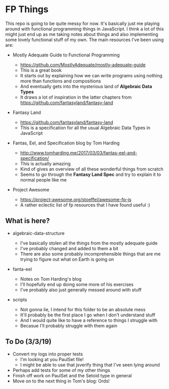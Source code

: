 # FP Things

This repo is going to be quite messy for now. It's basically just me playing around with functional programming things in JavaScript. I think a lot of this might just end up as me taking notes about things and also implementing some lovely functional stuff of my own. The main resources I've been using are:

- Mostly Adequate Guide to Functional Programming
  - https://github.com/MostlyAdequate/mostly-adequate-guide 
  - This is a great book
  - It starts out by explaining how we can write programs using nothing more than functions and compositions
  - And eventually gets into the mysterious land of **Algebraic Data Types**
  - It draws a lot of inspiration in the latter chapters from https://github.com/fantasyland/fantasy-land

- Fantasy Land
  - https://github.com/fantasyland/fantasy-land
  - This is a specification for all the usual Algebraic Data Types in JavaScript

- Fantas, Eel, and Specification blog by Tom Harding
  - http://www.tomharding.me/2017/03/03/fantas-eel-and-specification/
  - This is actually amazing
  - Kind of gives an overview of all these wonderful things from scratch
  - Seems to go through the **Fantasy Land Spec** and try to explain it to normal people like me

- Project Awesome 
  - https://project-awesome.org/stoeffel/awesome-fp-js
  - A rather eclectic list of fp resources that I have found useful :) 

## What is here?

- algebraic-data-structure
  - I've basically stolen all the things from the mostly adequate guide
  - I've probably changed and added to them a bit
  - There are also some probably incomprehensible things that are me trying to figure out what on Earth is going on

- fanta-eel
  - Notes on Tom Harding's blog
  - I'll hopefully end up doing some more of his exercises
  - I've probably also just generally messed around with stuff

- scripts
  - Not gonna lie, I intend for this folder to be an absolute mess
  - It'll probably be the first place I go when I don't understand stuff
  - And I would quite like to have a reference to things I struggle with
  - Becasue I'll probably struggle with them again

## To Do (3/3/19)

- Convert my logs into proper tests
  - I'm looking at you PaulSet file!
  - I might be able to use that jsverify thing that I've seen lying around
- Perhaps add tests for some of my other things
- Finish off work on PaulSet and the Setoid type in general
- Move on to the next thing in Tom's blog: Ords!
